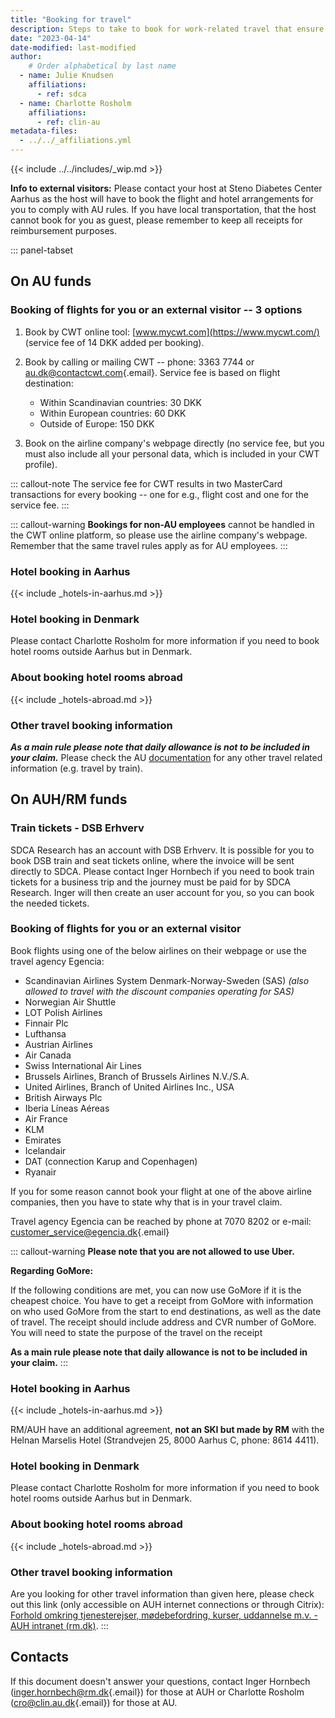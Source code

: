 ```yaml
---
title: "Booking for travel"
description: Steps to take to book for work-related travel that ensure quick reimbursement.
date: "2023-04-14"
date-modified: last-modified
author:
    # Order alphabetical by last name
  - name: Julie Knudsen
    affiliations: 
      - ref: sdca
  - name: Charlotte Rosholm
    affiliations: 
      - ref: clin-au
metadata-files: 
  - ../../_affiliations.yml
---
```


{{< include ../../includes/_wip.md >}}

**Info to external visitors:** Please contact your host at Steno
Diabetes Center Aarhus as the host will have to book the flight and
hotel arrangements for you to comply with AU rules. If you have local
transportation, that the host cannot book for you as guest, please
remember to keep all receipts for reimbursement purposes.

::: panel-tabset
## On AU funds

### Booking of flights for you or an external visitor -- 3 options

1.  Book by CWT online tool: [www.mycwt.com](https://www.mycwt.com/)
    (service fee of 14 DKK added per booking).

2.  Book by calling or mailing CWT -- phone: 3363 7744 or
    [au.dk\@contactcwt.com](mailto:au.dk@contactcwt.com){.email}.
    Service fee is based on flight destination:

    -   Within Scandinavian countries: 30 DKK
    -   Within European countries: 60 DKK
    -   Outside of Europe: 150 DKK

3.  Book on the airline company's webpage directly (no service fee, but
    you must also include all your personal data, which is included in
    your CWT profile).

::: callout-note
The service fee for CWT results in two MasterCard transactions for every
booking -- one for e.g., flight cost and one for the service fee.
:::

::: callout-warning
**Bookings for non-AU employees** cannot be handled in the CWT online
platform, so please use the airline company's webpage. Remember that the
same travel rules apply as for AU employees.
:::

### Hotel booking in Aarhus

{{< include _hotels-in-aarhus.md >}}

### Hotel booking in Denmark

Please contact Charlotte Rosholm for more information if you need to
book hotel rooms outside Aarhus but in Denmark.

### About booking hotel rooms abroad

{{< include _hotels-abroad.md >}}

### Other travel booking information

***As a main rule please note that daily allowance is not to be included
in your claim.*** Please check the AU
[documentation](https://medarbejdere.au.dk/administration/oekonomi/rejsebestilling)
for any other travel related information (e.g. travel by train).

## On AUH/RM funds

### Train tickets - DSB Erhverv

SDCA Research has an account with DSB Erhverv. It is possible for you to
book DSB train and seat tickets online, where the invoice will be sent
directly to SDCA. Please contact Inger Hornbech if you need to book
train tickets for a business trip and the journey must be paid for by
SDCA Research. Inger will then create an user account for you, so you
can book the needed tickets.

### Booking of flights for you or an external visitor

Book flights using one of the below airlines on their webpage or use the
travel agency Egencia:

-   Scandinavian Airlines System Denmark-Norway-Sweden (SAS) *(also
    allowed to travel with the discount companies operating for SAS)*
-   Norwegian Air Shuttle
-   LOT Polish Airlines
-   Finnair Plc
-   Lufthansa
-   Austrian Airlines
-   Air Canada
-   Swiss International Air Lines
-   Brussels Airlines, Branch of Brussels Airlines N.V./S.A.
-   United Airlines, Branch of United Airlines Inc., USA
-   British Airways Plc
-   Iberia Líneas Aéreas
-   Air France
-   KLM
-   Emirates
-   Icelandair
-   DAT (connection Karup and Copenhagen)
-   Ryanair

If you for some reason cannot book your flight at one of the above
airline companies, then you have to state why that is in your travel
claim.

Travel agency Egencia can be reached by phone at 7070 8202 or e-mail:
[customer_service\@egencia.dk](mailto:customer_service@egencia.dk){.email}

::: callout-warning
**Please note that you are not allowed to use Uber.**

**Regarding GoMore:**

If the following conditions are met, you can now use GoMore if it is the
cheapest choice. You have to get a receipt from GoMore with information
on who used GoMore from the start to end destinations, as well as the
date of travel. The receipt should include address and CVR number of
GoMore. You will need to state the purpose of the travel on the receipt

**As a main rule please note that daily allowance is not to be included
in your claim.**
:::

### Hotel booking in Aarhus

{{< include _hotels-in-aarhus.md >}}

RM/AUH have an additional agreement, **not an SKI but made by RM** with
the Helnan Marselis Hotel (Strandvejen 25, 8000 Aarhus C, phone: 8614
4411).

### Hotel booking in Denmark

Please contact Charlotte Rosholm for more information if you need to
book hotel rooms outside Aarhus but in Denmark.

### About booking hotel rooms abroad

{{< include _hotels-abroad.md >}}

### Other travel booking information

Are you looking for other travel information than given here, please
check out this link (only accessible on AUH internet connections or
through Citrix): [Forhold omkring tjenesterejser, mødebefordring,
kurser, uddannelse m.v. - AUH intranet
(rm.dk)](https://auh.intranet.rm.dk/personale/kursus-tjenesterejser-og-moeder/).
:::

## Contacts

If this document doesn't answer your questions, contact Inger Hornbech
([inger.hornbech\@rm.dk](mailto:inger.hornbech@rm.dk){.email}) for those
at AUH or Charlotte Rosholm
([cro\@clin.au.dk](mailto:cro@clin.au.dk){.email}) for those at AU.


